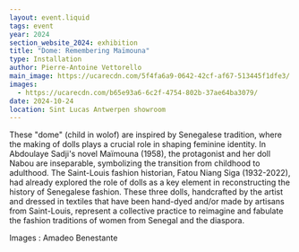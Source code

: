 ```yaml
---
layout: event.liquid
tags: event
year: 2024
section_website_2024: exhibition
title: "Dome: Remembering Maïmouna"
type: Installation
author: Pierre-Antoine Vettorello
main_image: https://ucarecdn.com/5f4fa6a9-0642-42cf-af67-513445f1dfe3/
images:
  - https://ucarecdn.com/b65e93a6-6c2f-4754-802b-37ae64ba3079/
date: 2024-10-24
location: Sint Lucas Antwerpen showroom
---
```

These "dome" (child in wolof) are inspired by Senegalese tradition, where the making of dolls plays a crucial role in shaping feminine identity. In Abdoulaye Sadji's novel Maïmouna (1958), the protagonist and her doll Nabou are inseparable, symbolizing the transition from childhood to adulthood. The Saint-Louis fashion historian, Fatou Niang Siga (1932-2022), had already explored the role of dolls as a key element in reconstructing the history of Senegalese fashion. These three dolls, handcrafted by the artist and dressed in textiles that have been hand-dyed and/or made by artisans from Saint-Louis, represent a collective practice to reimagine and fabulate the fashion traditions of women from Senegal and the diaspora.

Images : Amadeo Benestante
